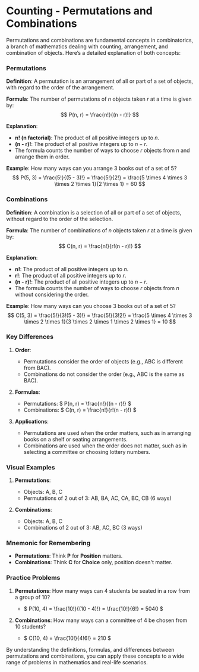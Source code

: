 # Counting - Permutations and Combinations

Permutations and combinations are fundamental concepts in combinatorics, a branch of mathematics dealing with counting, arrangement, and combination of objects. Here’s a detailed explanation of both concepts:

### Permutations

**Definition**: A permutation is an arrangement of all or part of a set of objects, with regard to the order of the arrangement.

**Formula**: The number of permutations of $n$ objects taken $r$ at a time is given by:
$$ P(n, r) = \frac{n!}{(n - r)!} $$

**Explanation**:
- **n! (n factorial)**: The product of all positive integers up to $n$.
- **(n - r)!**: The product of all positive integers up to $n - r$.
- The formula counts the number of ways to choose $r$ objects from $n$ and arrange them in order.

**Example**: How many ways can you arrange 3 books out of a set of 5?
$$ P(5, 3) = \frac{5!}{(5 - 3)!} = \frac{5!}{2!} = \frac{5 \times 4 \times 3 \times 2 \times 1}{2 \times 1} = 60 $$

### Combinations

**Definition**: A combination is a selection of all or part of a set of objects, without regard to the order of the selection.

**Formula**: The number of combinations of $n$ objects taken $r$ at a time is given by:
$$ C(n, r) = \frac{n!}{r!(n - r)!} $$

**Explanation**:
- **n!**: The product of all positive integers up to $n$.
- **r!**: The product of all positive integers up to $r$.
- **(n - r)!**: The product of all positive integers up to $n - r$.
- The formula counts the number of ways to choose $r$ objects from $n$ without considering the order.

**Example**: How many ways can you choose 3 books out of a set of 5?
$$ C(5, 3) = \frac{5!}{3!(5 - 3)!} = \frac{5!}{3!2!} = \frac{5 \times 4 \times 3 \times 2 \times 1}{3 \times 2 \times 1 \times 2 \times 1} = 10 $$

### Key Differences

1. **Order**:
   - Permutations consider the order of objects (e.g., ABC is different from BAC).
   - Combinations do not consider the order (e.g., ABC is the same as BAC).

2. **Formulas**:
   - Permutations: $ P(n, r) = \frac{n!}{(n - r)!} $
   - Combinations: $ C(n, r) = \frac{n!}{r!(n - r)!} $

3. **Applications**:
   - Permutations are used when the order matters, such as in arranging books on a shelf or seating arrangements.
   - Combinations are used when the order does not matter, such as in selecting a committee or choosing lottery numbers.

### Visual Examples

1. **Permutations**:
   - Objects: A, B, C
   - Permutations of 2 out of 3: AB, BA, AC, CA, BC, CB (6 ways)

2. **Combinations**:
   - Objects: A, B, C
   - Combinations of 2 out of 3: AB, AC, BC (3 ways)

### Mnemonic for Remembering

- **Permutations**: Think **P** for **Position** matters.
- **Combinations**: Think **C** for **Choice** only, position doesn't matter.

### Practice Problems

1. **Permutations**: How many ways can 4 students be seated in a row from a group of 10?
   - $ P(10, 4) = \frac{10!}{(10 - 4)!} = \frac{10!}{6!} = 5040 $

2. **Combinations**: How many ways can a committee of 4 be chosen from 10 students?
   - $ C(10, 4) = \frac{10!}{4!6!} = 210 $

By understanding the definitions, formulas, and differences between permutations and combinations, you can apply these concepts to a wide range of problems in mathematics and real-life scenarios.
